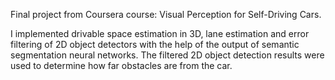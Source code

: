 Final project from Coursera course: Visual Perception for Self-Driving Cars.

I implemented drivable space estimation in 3D, lane estimation and error filtering of 2D object detectors with the help of the output of semantic segmentation neural networks. The filtered 2D object detection results were used to determine how far obstacles are from the car. 